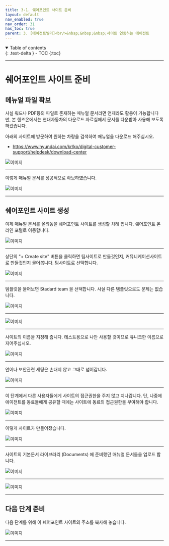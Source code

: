 ```yaml
---
title: 3-1. 쉐어포인트 사이트 준비
layout: default
nav_enabled: true
nav_order: 31
has_toc: true
parent: 3. [에이전트빌더]<br/>&nbsp;&nbsp;&nbsp;사이트 연동하는 에이전트
---
```


<details open markdown="block">
  <summary>
    Table of contents
  </summary>
  {: .text-delta }
- TOC
{:toc}
</details>

---

# 쉐어포인트 사이트 준비

## 메뉴얼 파일 확보

사실 워드나 PDF등의 파일로 존재하는 매뉴얼 문서라면 언제라도 활용이 가능합니다만, 본 핸즈온에서는 현대자동차의 다운로드 자료실에서 문서를 다운받아 사용해 보도록 하겠습니다.

아래의 사이트에 방문하여 원하는 차량을 검색하여 매뉴얼을 다운로드 해주십시오.

- https://www.hyundai.com/kr/ko/digital-customer-support/helpdesk/download-center

![이미지](../assets/30/31-01.png)

---

이렇게 매뉴얼 문서를 성공적으로 확보하였습니다.

![이미지](../assets/30/31-02.png)

---

## 쉐어포인트 사이트 생성

이제 매뉴얼 문서를 올려놓을 쉐어포인트 사이트를 생성할 차례 입니다. 쉐어포인트 온라인 포털로 이동합니다.

![이미지](../assets/30/31-03.png)

---

상단의 "+ Create site" 버튼을 클릭하면 팀사이트로 만들것인지, 커뮤니케이션사이트로 만들것인지 물어봅니다. 팀사이트로 선택합니다.

![이미지](../assets/30/31-04.png)

---

템플릿을 물어보면 Stadard team 을 선택합니다. 사실 다른 템플릿으로도 문제는 없습니다.

![이미지](../assets/30/31-05.png)

---

![이미지](../assets/30/31-06.png)

---

사이트의 이름을 지정해 줍니다. 테스트용으로 나만 사용할 것이므로 유니크한 이름으로 지어주십시오.

![이미지](../assets/30/31-07.png)

---

언어나 보안관련 세팅은 손대지 않고 그대로 넘어갑니다.

![이미지](../assets/30/31-08.png)

---

이 단계에서 다른 사용자들에게 사이트의 접근권한을 주지 않고 지나갑니다. 단, 나중에 에이전트를 동료들에게 공유할 때에는 사이트에 동료의 접근권한을 부여해야 합니다.

![이미지](../assets/30/31-09.png)

---

이렇게 사이트가 만들어졌습니다.

![이미지](../assets/30/31-10.png)

---

사이트의 기본문서 라이브러리 (Documents) 에 준비했던 매뉴얼 문서들을 업로드 합니다.

![이미지](../assets/30/31-11.png)

---

![이미지](../assets/30/31-12.png)

---

## 다음 단계 준비

다음 단계를 위해 이 쉐어포인트 사이트의 주소를 복사해 놓습니다.

![이미지](../assets/30/31-13.png)

---
